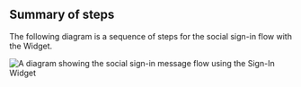
## Summary of steps

The following diagram is a sequence of steps for the social sign-in flow with the Widget.

<div class="common-image-format">

![A diagram showing the social sign-in message flow using the Sign-In Widget](/img/oie-embedded-sdk/oie-embedded-widget-go-use-case-social-sign-in.png)

</div>
